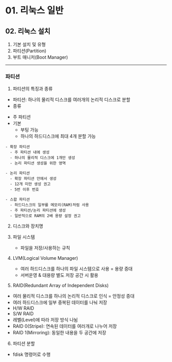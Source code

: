 # 01. 리눅스 일반

## 02. 리눅스 설치
1. 기본 설치 및 유형
2. 파티션(Partition)
3. 부트 매니저(Boot Manager)

<hr/>

### 파티션
1. 파티션의 특징과 종류     
 * 파티션: 하나의 물리적 디스크를 여러개의 논리적 디스크로 분할
 * 종류
  - 주 파티션
   - 기본
      - 부팅 가능
      - 하나의 하드디스크에 최대 4개 분할 가능

    - 확장 파티션
      - 주 파티션 내에 생성
      - 하나의 물리적 디스크에 1개만 생성
      - 논리 파티션 생성을 위한 영역
 
    - 논리 파티션
      - 확장 파티션 안에서 생성
      - 12개 미만 생성 권고
      - 5번 이후 번호

    - 스왑 파티션
      - 하드디스크의 일부를 메모리(RAM)처럼 사용
      - 주 파티션/논리 파티션에 생성
      - 일반적으로 RAM의 2배 용량 설정 권고

2. 디스크와 장치명

3. 파일 시스템
    * 파일을 저장/사용하는 규칙

4. LVM(Logical Volume Manager)
    * 여러 하드디스크를 하나의 파일 시스템으로 사용 = 용량 증대
    * 서버운영 & 대용량 별도 저장 공간 시 활용

5. RAID(Redundant Array of Independent Disks)
  - 여러 물리적 디스크를 하나의 논리적 디스크로 인식 = 안정성 증대
  - 여러 하드디스크에 일부 중복된 데이터를 나눠 저장
   - H/W RAID
   - S/W RAID
 - 레벨(Level)에 따라 저장 방식 나뉨
 - RAID 0(Stripe): 연속된 데이터를 여러개로 나누어 저장
 - RAID 1(Mirroring): 동일한 내용을 두 공간에 저장

6. 파티션 분할
 - fdisk 명령어로 수행

